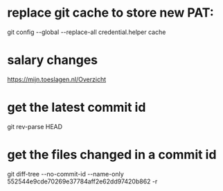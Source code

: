 # replace git cache to store new PAT:
git config --global --replace-all credential.helper cache

# salary changes
https://mijn.toeslagen.nl/Overzicht
# get the latest commit id
git rev-parse HEAD
# get the files changed in a commit id
git diff-tree --no-commit-id --name-only 552544e9cde70269e37784aff2e62dd97420b862 -r
